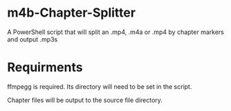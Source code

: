 # m4b-Chapter-Splitter
A PowerShell script that will split an .mp4, .m4a or .mp4 by chapter markers and output .mp3s

# Requirments
ffmpegg is required. Its directory will need to be set in the script.

Chapter files will be output to the source file directory.
